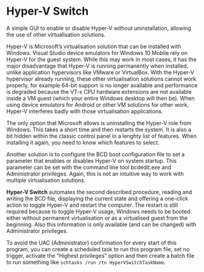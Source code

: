 # Hyper-V Switch
A simple GUI to enable or disable Hyper-V without uninstallation, allowing the use of other virtualisation solutions.

Hyper-V is Microsoft’s virtualisation solution that can be installed with Windows. Visual Studio device emulators for Windows 10 Mobile rely on Hyper-V for the guest system. While this may work in most cases, it has the major disadvantage that Hyper-V is running permanently when installed, unlike application hypervisors like VMware or VirtualBox. With the Hyper-V hypervisor already running, these other virtualisation solutions cannot work properly, for example 64-bit support is no longer available and performance is degraded because the VT-x CPU hardware extensions are not available inside a VM guest (which your entire Windows desktop will then be). When using device emulators for Android or other VM solutions for other work, Hyper-V interferes badly with those virtualisation applications.

The only option that Microsoft allows is uninstalling the Hyper-V role from Windows. This takes a short time and then restarts the system. It is also a bit hidden within the classic control panel in a lenghty list of features. When installing it again, you need to know which features to select.

Another solution is to configure the BCD boot configuration file to set a parameter that enables or disables Hyper-V on system startup. This parameter can be set with the command line tool bcdedit.exe and Administrator privileges. Again, this is not an intuitive way to work with multiple virtualisation solutions.

**Hyper-V Switch** automates the second described procedure, reading and writing the BCD file, displaying the current state and offering a one-click action to toggle Hyper-V and restart the computer. The restart is still required because to toggle Hyper-V usage, Windows needs to be booted either without permanent virtualisation or as a virtualised guest from the beginning. Also this information is only available (and can be changed) with Administrator privileges.

To avoid the UAC (Administrator) confirmation for every start of this program, you can create a scheduled task to run this program file, set no trigger, activate the “Highest privileges” option and then create a batch file to run something like `schtasks /run /tn HyperVSwitchTaskName`.
